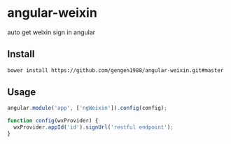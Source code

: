 angular-weixin
=============

auto get weixin sign in angular

Install
----------

```bash
bower install https://github.com/gengen1988/angular-weixin.git#master
```

Usage
---------

```js
angular.module('app', ['ngWeixin']).config(config);

function config(wxProvider) {
  wxProvider.appId('id').signUrl('restful endpoint');
}
```
